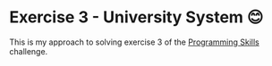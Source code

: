# Exercise 3 - University System 😊

This is my approach to solving exercise 3 of the [Programming Skills](https://github.com/blindma1den/Programming-Skills-Level0/blob/main/level_0.txt) challenge.
